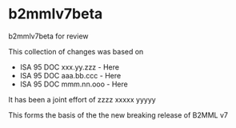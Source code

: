 # b2mmlv7beta
b2mmlv7beta for review


This collection of changes was based on 
* ISA 95 DOC xxx.yy.zzz - Here
* ISA 95 DOC aaa.bb.ccc - Here
* ISA 95 DOC mmm.nn.ooo - Here

It has been a joint effort of 
zzzz
xxxxx
yyyyy

This forms the basis of the the new breaking release of B2MML v7
